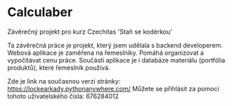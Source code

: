 # Calculaber
Závěrečný projekt pro kurz Czechitas 'Staň se kodérkou'

Ta závěrečná práce je projekt, který jsem udělala s backend developerem. Webová aplikace je zaměřena na řemeslníky. Pomáhá organizovat a vypočítávat cenu práce. Součástí aplikace je i databáze materiálu (portfólia produktů), které řemeslník používá.

Zde je link na současnou verzi stránky: https://lockearkady.pythonanywhere.com/
Můžete se přihlásit za pomoci tohoto uživatelského čísla: 676284012
